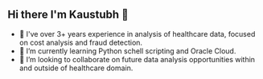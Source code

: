 ## Hi there I'm Kaustubh 👋

- 🔭 I've over 3+ years experience in analysis of healthcare data, focused on cost analysis and fraud detection. 
- 🌱 I’m currently learning Python schell scripting and Oracle Cloud. 
- 👯 I’m looking to collaborate on future data analysis opportunities within and outside of healthcare domain. 

